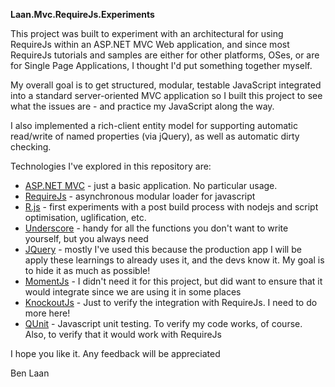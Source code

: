 **Laan.Mvc.RequireJs.Experiments**This project was built to experiment with an architectural for using RequireJs within an ASP.NET MVC Web application, and since most RequireJs tutorials and samples are either for other platforms, OSes, or are for Single Page Applications, I thought I'd put something together myself.My overall goal is to get structured, modular, testable JavaScript integrated into a standard server-oriented MVC application so I built this project to see what the issues are - and practice my JavaScript along the way.I also implemented a rich-client entity model for supporting automatic read/write of named properties (via jQuery), as well as automatic dirty checking.Technologies I've explored in this repository are:* [ASP.NET MVC](http://www.asp.net/mvc) - just a basic application. No particular usage.* [RequireJs](http://requirejs.org/) - asynchronous modular loader for javascript* [R.js](http://requirejs.org/docs/optimization.html) - first experiments with a post build process with nodejs and  script optimisation, uglification, etc.* [Underscore](http://underscorejs.org/) - handy for all the functions you don't want to write yourself, but you always need* [JQuery](http://jquery.com) - mostly I've used this because the production app I will be apply these learnings to already uses it, and the devs know it. My goal is to hide it as much as possible!* [MomentJs](http://momentjs.com/) - I didn't need it for this project, but did want to ensure that it would integrate since we are using it in some places* [KnockoutJs](http://knockoutjs.com) - Just to verify the integration with RequireJs. I need to do more here!* [QUnit](https://qunitjs.com/) - Javascript unit testing. To verify my code works, of course. Also, to verify that it would work with RequireJsI hope you like it. Any feedback will be appreciatedBen Laan